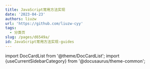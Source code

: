 ```yaml
---
title: JavaScript常用方法实现
date: '2023-04-23'
authors: liuzw
url: 'https://github.com/liuzw-cyy'
tags:
  - 分类页
slug: /pages/d6549a/
id: JavaScript常用方法实现-guides
---
```



import DocCardList from '@theme/DocCardList'; import {useCurrentSidebarCategory} from '@docusaurus/theme-common';

<DocCardList items={useCurrentSidebarCategory().items}/>